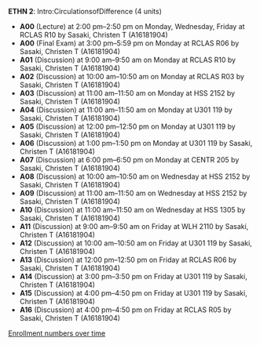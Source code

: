 **ETHN 2**: Intro:CirculationsofDifference (4 units)

- **A00** (Lecture) at 2:00 pm–2:50 pm on Monday, Wednesday, Friday at RCLAS R10 by Sasaki, Christen T (A16181904)
- **A00** (Final Exam) at 3:00 pm–5:59 pm on Monday at RCLAS R06 by Sasaki, Christen T (A16181904)
- **A01** (Discussion) at 9:00 am–9:50 am on Monday at RCLAS R10 by Sasaki, Christen T (A16181904)
- **A02** (Discussion) at 10:00 am–10:50 am on Monday at RCLAS R03 by Sasaki, Christen T (A16181904)
- **A03** (Discussion) at 11:00 am–11:50 am on Monday at HSS 2152 by Sasaki, Christen T (A16181904)
- **A04** (Discussion) at 11:00 am–11:50 am on Monday at U301 119 by Sasaki, Christen T (A16181904)
- **A05** (Discussion) at 12:00 pm–12:50 pm on Monday at U301 119 by Sasaki, Christen T (A16181904)
- **A06** (Discussion) at 1:00 pm–1:50 pm on Monday at U301 119 by Sasaki, Christen T (A16181904)
- **A07** (Discussion) at 6:00 pm–6:50 pm on Monday at CENTR 205 by Sasaki, Christen T (A16181904)
- **A08** (Discussion) at 10:00 am–10:50 am on Wednesday at HSS 2152 by Sasaki, Christen T (A16181904)
- **A09** (Discussion) at 11:00 am–11:50 am on Wednesday at HSS 2152 by Sasaki, Christen T (A16181904)
- **A10** (Discussion) at 11:00 am–11:50 am on Wednesday at HSS 1305 by Sasaki, Christen T (A16181904)
- **A11** (Discussion) at 9:00 am–9:50 am on Friday at WLH 2110 by Sasaki, Christen T (A16181904)
- **A12** (Discussion) at 10:00 am–10:50 am on Friday at U301 119 by Sasaki, Christen T (A16181904)
- **A13** (Discussion) at 12:00 pm–12:50 pm on Friday at RCLAS R06 by Sasaki, Christen T (A16181904)
- **A14** (Discussion) at 3:00 pm–3:50 pm on Friday at U301 119 by Sasaki, Christen T (A16181904)
- **A15** (Discussion) at 4:00 pm–4:50 pm on Friday at U301 119 by Sasaki, Christen T (A16181904)
- **A16** (Discussion) at 4:00 pm–4:50 pm on Friday at RCLAS R05 by Sasaki, Christen T (A16181904)

[Enrollment numbers over time](./ETHN2.tsv)
